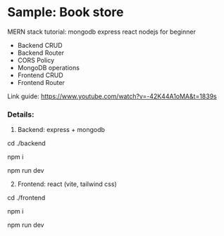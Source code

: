 <h1>Sample: Book store</h1>

MERN stack tutorial: mongodb express react nodejs for beginner
- Backend CRUD
- Backend Router
- CORS Policy
- MongoDB operations
- Frontend CRUD 
- Frontend Router

Link guide: https://www.youtube.com/watch?v=-42K44A1oMA&t=1839s

<h3>Details:</h3>

1. Backend: express + mongodb

  cd ./backend

  npm i

  npm run dev

2. Frontend: react (vite, tailwind css)

  cd ./frontend

  npm i

  npm run dev
